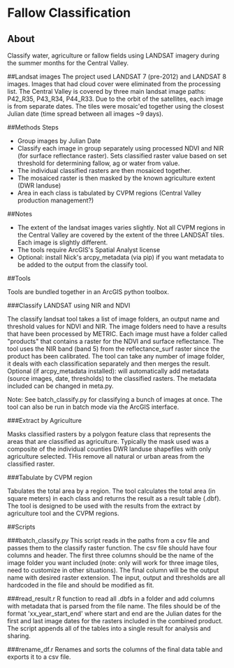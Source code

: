# Fallow Classification

## About
Classify water, agriculture or fallow fields using LANDSAT imagery 
during the summer months for the Central Valley. 

##Landsat images
The project used LANDSAT 7 (pre-2012) and LANDSAT 8 images. Images that 
had cloud cover were eliminated from the processing list. The Central 
Valley is covered by three main landsat image paths: P42_R35, P43_R34, 
P44_R33. Due to the orbit of the satellites, each image is from separate dates. The tiles were mosaic'ed together using the closest Julian date (time spread between 
all images ~9 days). 

##Methods
Steps
- Group images by Julian Date
- Classify each image in group separately using processed NDVI and NIR (for surface reflectance raster). Sets classified raster value based on set threshold for 
determining fallow, ag or water from value. 
- The individual classified rasters are then mosaiced together.
- The mosaiced raster is then masked by the known agriculture extent (DWR landuse)
- Area in each class is tabulated by CVPM regions (Central Valley production management?)

##Notes

- The extent of the landsat images varies slightly. Not all CVPM regions 
in the Central Valley are covered by the extent of the three LANDSAT 
tiles. Each image is slightly different. 
- The tools require ArcGIS's Spatial Analyst license
- Optional: install Nick's arcpy_metadata (via pip) if you want metadata 
to be added to the output from the classify tool. 


##Tools

Tools are bundled together in an ArcGIS python toolbox.

###Classify LANDSAT using NIR and NDVI

The classify landsat tool takes a list of image folders, an output name 
and threshold values for NDVI and NIR. The image folders need to have a 
results that have been processed by METRIC. Each image must have a folder 
called "products" that contains a raster for the NDVI and surface 
reflectance. The tool uses the NIR band (band 5) from the reflectance_surf 
raster since the product has been calibrated. The tool can take any number 
of image folder, it deals with each classification separately and then 
merges the result. Optional (if arcpy_metadata installed): will 
automatically add metadata (source images, date, thresholds) to the 
classified rasters. The metadata included can be changed in meta.py.

Note: See batch_classify.py for classifying a bunch of images at once. 
The tool can also be run in batch mode via the ArcGIS interface.


###Extract by Agriculture

Masks classified rasters by a polygon feature class that represents the 
areas that are classified as agriculture. Typically the mask used was a 
composite of the individual counties DWR landuse shapefiles with only 
agriculture selected. THis remove all natural or urban areas from the 
classified raster. 


###Tabulate by CVPM region

Tabulates the total area by a region. The tool calculates the total area 
(in square meters) in each class and returns the result as a result 
table (.dbf). The tool is designed to be used with the results from the 
extract by agriculture tool and the CVPM regions.


##Scripts

###batch_classify.py
This script reads in the paths from a csv file and passes them to the classify raster function. The csv file should have four columns and header. The first three 
columns should be the name of the image folder you want included (note: only will work for three image tiles, need to customize in other situations). The final 
column will be the output name with desired raster extension. The input, output and thresholds are all hardcoded in the file and should be modified as fit. 

###read_result.r
R function to read all .dbfs in a folder and add columns with metadata that is parsed from the file name. The files should be of the format 'xx_year_start_end' where 
start and end are the Julian dates for the first and last image dates for the rasters included in the combined product. The script appends all of the tables into a 
single result for analysis and sharing.

###rename_df.r
Renames and sorts the columns of the final data table and exports it to a csv file. 




